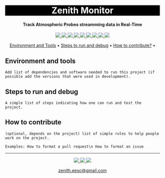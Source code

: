<h1 align="center" style="color:white; background-color:black">Zenith Monitor</h1>
<h4 align="center">Track Atmospheric Probes streamming data in Real-Time</h4>

<p align="center">
	<a href="http://zenith.eesc.usp.br/">
    <img src="https://img.shields.io/badge/Zenith-Embarcados-black?style=for-the-badge"/>
    </a>
    <a href="https://eesc.usp.br/">
    <img src="https://img.shields.io/badge/Linked%20to-EESC--USP-black?style=for-the-badge"/>
    </a>
    <a href="https://github.com/zenitheesc/Zenith-Monitor/blob/main/LICENSE">
    <img src="https://img.shields.io/github/license/zenitheesc/Zenith-Monitor?style=for-the-badge"/>
    </a>
    <a href="https://github.com/zenitheesc/Zenith-Monitor/issues">
    <img src="https://img.shields.io/github/issues/zenitheesc/Zenith-Monitor?style=for-the-badge"/>
    </a>
    <a href="https://github.com/zenitheesc/Zenith-Monitor/commits/main">
    <img src="https://img.shields.io/github/commit-activity/m/zenitheesc/Zenith-Monitor?style=for-the-badge">
    </a>
    <a href="https://github.com/zenitheesc/Zenith-Monitor/graphs/contributors">
    <img src="https://img.shields.io/github/contributors/zenitheesc/Zenith-Monitor?style=for-the-badge"/>
    </a>
    <a href="https://github.com/zenitheesc/Zenith-Monitor/commits/main">
    <img src="https://img.shields.io/github/last-commit/zenitheesc/Zenith-Monitor?style=for-the-badge"/>
    </a>
    <a href="https://github.com/zenitheesc/Zenith-Monitor/issues">
    <img src="https://img.shields.io/github/issues-raw/zenitheesc/Zenith-Monitor?style=for-the-badge" />
    </a>
    <a href="https://github.com/zenitheesc/Zenith-Monitor/pulls">
    <img src = "https://img.shields.io/github/issues-pr-raw/zenitheesc/Zenith-Monitor?style=for-the-badge">
    </a>
</p>

<p align="center">
    <a href="#environment-and-tools">Environment and Tools</a> •
    <a href="#steps-to-run-and-debug">Steps to run and debug</a> •
    <a href="#how-to-contribute">How to contribute?</a> •
</p>

## Environment and tools

`Add list of dependencies and software needed to run this project (if possible add the versions that were used in development).`

## Steps to run and debug

`A simple list of steps indicating how one can run and test the project.`

## How to contribute

`(optional, depends on the project) list of simple rules to help people work on the project.`

`Examples: How to format a pull request\n How to format an issue`

---

<p align="center">
    <a href="http://zenith.eesc.usp.br">
    <img src="https://img.shields.io/badge/Check%20out-Zenith's Oficial Website-black?style=for-the-badge" />
    </a> 
    <a href="https://www.facebook.com/zenitheesc">
    <img src="https://img.shields.io/badge/Like%20us%20on-facebook-blue?style=for-the-badge"/>
    </a> 
    <a href="https://www.instagram.com/zenith_eesc/">
    <img src="https://img.shields.io/badge/Follow%20us%20on-Instagram-red?style=for-the-badge"/>
    </a>

</p>
<p align = "center">
<a href="zenith.eesc@gmail.com">zenith.eesc@gmail.com</a>
</p>
